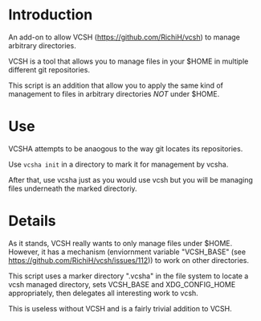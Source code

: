 Introduction
============

An add-on to allow VCSH (https://github.com/RichiH/vcsh) to manage
arbitrary directories.

VCSH is a tool that allows you to manage files in your $HOME in
multiple different git repositories.

This script is an addition that allow you to apply the same kind of
management to files in arbitrary directories *NOT* under $HOME.


Use
===

VCSHA attempts to be anaogous to the way git locates its repositories.

Use `vcsha init` in a directory to mark it for management by vcsha.

After that, use vcsha just as you would use vcsh but you will be
managing files underneath the marked directoriy.

Details
=======

As it stands, VCSH really wants to only manage files under $HOME.
However, it has a mechanism (enviornment variable "VCSH_BASE" (see
https://github.com/RichiH/vcsh/issues/112)) to work on other
directories.

This script uses a marker directory ".vcsha" in the file system to
locate a vcsh managed directory, sets VCSH_BASE and XDG_CONFIG_HOME
appropriately, then delegates all interesting work to vcsh.

This is useless without VCSH and is a fairly trivial addition to VCSH.
